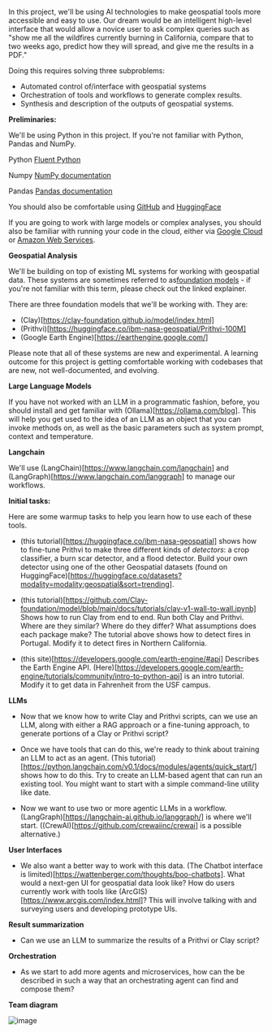 In this project, we'll be using AI technologies to make geospatial tools more accessible and easy to use.
Our dream would be an intelligent high-level interface that would allow a novice user to ask complex queries such as "show me all the wildfires currently burning in California, compare that to two weeks ago, predict how they will spread, and give me the results in a PDF."

Doing this requires solving three subproblems:
- Automated control of/interface with geospatial systems
- Orchestration of tools and workflows to generate complex results.
- Synthesis and description of the outputs of geospatial systems.

**Preliminaries:**

We'll be using Python in this project. If you're not familiar with Python, Pandas and NumPy.

Python [Fluent Python](https://learning.oreilly.com/library/view/fluent-python-2nd/9781492056348/)

Numpy  [NumPy documentation](https://numpy.org/learn/)

Pandas [Pandas documentation](https://pandas.pydata.org/docs/)

You should also be comfortable using [GitHub](https://www.github.com) and [HuggingFace](https://huggingface.co/)

If you are going to work with large models or complex analyses, you should also be familiar with running your code in the cloud, either via [Google Cloud](https://cloud.google.com/) or [Amazon Web Services](https://aws.amazon.com/).

**Geospatial Analysis**

We'll be building on top of existing ML systems for working with geospatial data. These systems are sometimes referred to as[foundation models](https://www.adalovelaceinstitute.org/resource/foundation-models-explainer/) - if you're not familiar with this term, please check out the linked explainer.

There are three foundation models that we'll be working with. They are:
- (Clay)[https://clay-foundation.github.io/model/index.html]
- (Prithvi)[https://huggingface.co/ibm-nasa-geospatial/Prithvi-100M]
- (Google Earth Engine)[https://earthengine.google.com/]

Please note that all of these systems are new and experimental. A learning outcome for this project is getting comfortable working with codebases that are new, not well-documented, and evolving.

**Large Language Models**

If you have not worked with an LLM in a programmatic fashion, before, you should install and get familiar with (Ollama)[https://ollama.com/blog]. This will help you get used to the idea of an LLM as an object that you can invoke methods on, as well as the basic parameters such as system prompt, context and temperature.

**Langchain** 

We'll use (LangChain)[https://www.langchain.com/langchain] and (LangGraph)[https://www.langchain.com/langgraph] to manage our workflows.

**Initial tasks:** 

Here are some warmup tasks to help you learn how to use each of these tools.

- (this tutorial)[https://huggingface.co/ibm-nasa-geospatial] shows how to fine-tune Prithvi to make three different kinds of *detectors*: a crop classifier, a burn scar detector, and a flood detector. Build your own detector using one of the other Geospatial datasets (found on HuggingFace)[https://huggingface.co/datasets?modality=modality:geospatial&sort=trending].

- (this tutorial)[https://github.com/Clay-foundation/model/blob/main/docs/tutorials/clay-v1-wall-to-wall.ipynb] Shows how to run Clay from end to end. Run both Clay and Prithvi. Where are they similar? Where do they differ? What assumptions does each package make?
The tutorial above shows how to detect fires in Portugal. Modify it to detect fires in Northern California.

- (this site)[https://developers.google.com/earth-engine/#api] Describes the Earth Engine API. (Here)[https://developers.google.com/earth-engine/tutorials/community/intro-to-python-api] is an intro tutorial. Modify it to get data in Fahrenheit from the USF campus.

**LLMs** 

- Now that we know how to write Clay and Prithvi scripts, can we use an LLM, along with either a RAG approach or a fine-tuning approach, to generate portions of a Clay or Prithvi script? 

- Once we have tools that can do this, we're ready to think about training an LLM to act as an agent. (This tutorial)[https://python.langchain.com/v0.1/docs/modules/agents/quick_start/] shows how to do this. Try to create an LLM-based agent that can run an existing tool. You might want to start with a simple command-line utility like date. 

- Now we want to use two or more agentic LLMs in a workflow. (LangGraph)[https://langchain-ai.github.io/langgraph/] is where we'll start. ((CrewAI)[https://github.com/crewaiinc/crewai] is a possible alternative.)

**User Interfaces**

- We also want a better way to work with this data. (The Chatbot interface is limited)[https://wattenberger.com/thoughts/boo-chatbots]. What would a next-gen UI for geospatial data look like? How do users currently work with tools like (ArcGIS)[https://www.arcgis.com/index.html]? This will involve talking with and surveying users and developing prototype UIs.

**Result summarization**

- Can we use an LLM to summarize the results of a Prithvi or Clay script? 

**Orchestration**

- As we start to add more agents and microservices, how can the be described in such a way that an orchestrating agent can find and compose them? 

**Team diagram**

![image](https://github.com/user-attachments/assets/915b90bb-8705-49f2-863d-6bfe85896f99)

